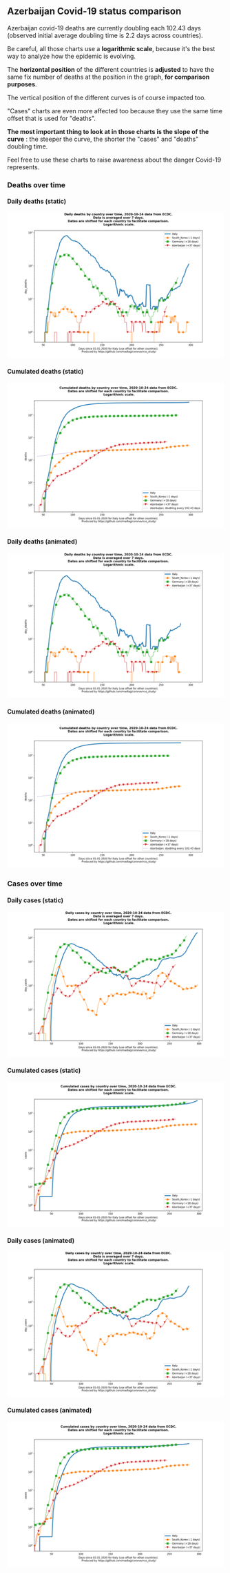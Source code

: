 ## Azerbaijan Covid-19 status comparison 

Azerbaijan covid-19 deaths are currently doubling each 102.43 days (observed initial average doubling time is 2.2 days across countries).



Be careful, all those charts use a **logarithmic scale**, because it's the best way to analyze how the epidemic is evolving.
 
The **horizontal position** of the different countries is **adjusted** to have the same fix number of deaths at the position in the graph, **for comparison purposes**.

The vertical position of the different curves is of course impacted too.

"Cases" charts are even more affected too because they use the same time offset that is used for "deaths".

**The most important thing to look at in those charts is the slope of the curve** : the steeper the curve, the shorter the "cases" and "deaths" doubling time.

Feel free to use these charts to raise awareness about the danger Covid-19 represents. 


 
### Deaths over time
 
#### Daily deaths (static)
![Azerbaijan covid-19 daily deaths static chart](https://raw.githubusercontent.com/madlag/coronavirus_study/master/notebooks/graphs/2020-10-24/countries/Azerbaijan/2020-10-24_Azerbaijan_day_deaths.png "Azerbaijan covid-19 day_deaths static chart")   
 
#### Cumulated deaths (static)
![Azerbaijan covid-19 cumulated deaths static chart](https://raw.githubusercontent.com/madlag/coronavirus_study/master/notebooks/graphs/2020-10-24/countries/Azerbaijan/2020-10-24_Azerbaijan_deaths.png "Azerbaijan covid-19 deaths static chart")   
 
#### Daily deaths (animated)
![Azerbaijan covid-19 daily deaths animated chart](https://raw.githubusercontent.com/madlag/coronavirus_study/master/notebooks/graphs/2020-10-24/countries/Azerbaijan/2020-10-24_Azerbaijan_day_deaths.gif "Azerbaijan covid-19 day_deaths animated chart")   
 
#### Cumulated deaths (animated)
![Azerbaijan covid-19 cumulated deaths animated chart](https://raw.githubusercontent.com/madlag/coronavirus_study/master/notebooks/graphs/2020-10-24/countries/Azerbaijan/2020-10-24_Azerbaijan_deaths.gif "Azerbaijan covid-19 deaths animated chart")   

 
### Cases over time
 
#### Daily cases (static)
![Azerbaijan covid-19 daily cases static chart](https://raw.githubusercontent.com/madlag/coronavirus_study/master/notebooks/graphs/2020-10-24/countries/Azerbaijan/2020-10-24_Azerbaijan_day_cases.png "Azerbaijan covid-19 day_cases static chart")   
 
#### Cumulated cases (static)
![Azerbaijan covid-19 cumulated cases static chart](https://raw.githubusercontent.com/madlag/coronavirus_study/master/notebooks/graphs/2020-10-24/countries/Azerbaijan/2020-10-24_Azerbaijan_cases.png "Azerbaijan covid-19 cases static chart")   
 
#### Daily cases (animated)
![Azerbaijan covid-19 daily cases animated chart](https://raw.githubusercontent.com/madlag/coronavirus_study/master/notebooks/graphs/2020-10-24/countries/Azerbaijan/2020-10-24_Azerbaijan_day_cases.gif "Azerbaijan covid-19 day_cases animated chart")   
 
#### Cumulated cases (animated)
![Azerbaijan covid-19 cumulated cases animated chart](https://raw.githubusercontent.com/madlag/coronavirus_study/master/notebooks/graphs/2020-10-24/countries/Azerbaijan/2020-10-24_Azerbaijan_cases.gif "Azerbaijan covid-19 cases animated chart")   

